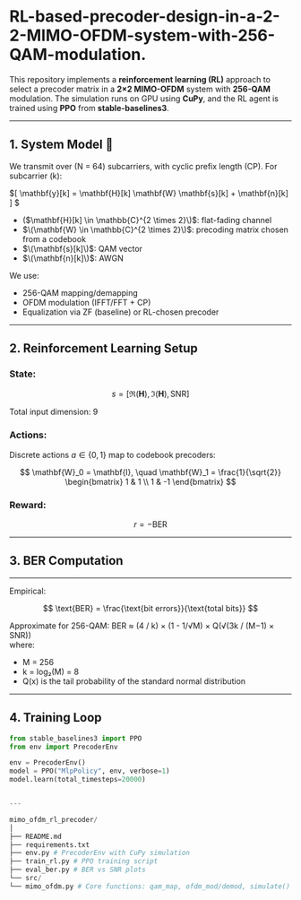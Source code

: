 # RL-based-precoder-design-in-a-2-2-MIMO-OFDM-system-with-256-QAM-modulation.

This repository implements a **reinforcement learning (RL)** approach to select a precoder matrix in a **2×2 MIMO-OFDM** system with **256-QAM** modulation. The simulation runs on GPU using **CuPy**, and the RL agent is trained using **PPO** from **stable-baselines3**.

---

## 1. System Model 🧮

We transmit over \(N = 64\) subcarriers, with cyclic prefix length \(CP\). For subcarrier \(k\):

$\[
\mathbf{y}[k] = \mathbf{H}[k] \mathbf{W} \mathbf{s}[k] + \mathbf{n}[k]
\] $

- \($\mathbf{H}[k] \in \mathbb{C}^{2 \times 2}\)$:  flat-fading channel  
- $\(\mathbf{W} \in \mathbb{C}^{2 \times 2}\)$:     precoding matrix chosen from a codebook  
- $\(\mathbf{s}[k]\)$:       QAM vector  
- $\(\mathbf{n}[k]\)$:     AWGN

We use:
- 256-QAM mapping/demapping
- OFDM modulation (IFFT/FFT + CP)
- Equalization via ZF (baseline) or RL-chosen precoder

---

## 2. Reinforcement Learning Setup

### State:
$$
s = [\Re(\mathbf{H}), \Im(\mathbf{H}), \text{SNR}]
$$

Total input dimension: 9

### Actions:
Discrete actions $a \in \{0,1\}$ map to codebook precoders:

$$
\mathbf{W}_0 = \mathbf{I}, \quad
\mathbf{W}_1 = \frac{1}{\sqrt{2}} \begin{bmatrix} 1 & 1 \\ 1 & -1 \end{bmatrix}
$$

### Reward:
$$
r = -\text{BER}
$$

---

## 3. BER Computation
----
Empirical:


$$ \text{BER} = \frac{\text{bit errors}}{\text{total bits}} $$


Approximate for 256-QAM:
BER ≈ (4 / k) × (1 - 1/√M) × Q(√(3k / (M−1) × SNR))  
where:  
- M = 256  
- k = log₂(M) = 8  
- Q(x) is the tail probability of the standard normal distribution




---

## 4. Training Loop

```python
from stable_baselines3 import PPO
from env import PrecoderEnv

env = PrecoderEnv()
model = PPO("MlpPolicy", env, verbose=1)
model.learn(total_timesteps=20000)


---

mimo_ofdm_rl_precoder/
│
├── README.md
├── requirements.txt
├── env.py # PrecoderEnv with CuPy simulation
├── train_rl.py # PPO training script
├── eval_ber.py # BER vs SNR plots
└── src/
└── mimo_ofdm.py # Core functions: qam_map, ofdm_mod/demod, simulate()

